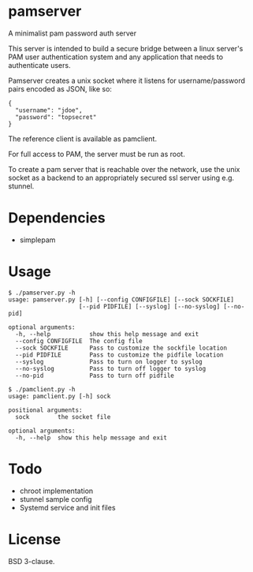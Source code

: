 pamserver
=========

A minimalist pam password auth server

This server is intended to build a secure bridge between a linux server's PAM
user authentication system and any application that needs to authenticate users.

Pamserver creates a unix socket where it listens for username/password pairs
encoded as JSON, like so:

    {
      "username": "jdoe",
      "password": "topsecret"
    }

The reference client is available as pamclient.

For full access to PAM, the server must be run as root.

To create a pam server that is reachable over the network, use the unix socket
as a backend to an appropriately secured ssl server using e.g. stunnel.

Dependencies
============

* simplepam

Usage
=====

    $ ./pamserver.py -h
    usage: pamserver.py [-h] [--config CONFIGFILE] [--sock SOCKFILE]
                        [--pid PIDFILE] [--syslog] [--no-syslog] [--no-pid]
    
    optional arguments:
      -h, --help           show this help message and exit
      --config CONFIGFILE  The config file
      --sock SOCKFILE      Pass to customize the sockfile location
      --pid PIDFILE        Pass to customize the pidfile location
      --syslog             Pass to turn on logger to syslog
      --no-syslog          Pass to turn off logger to syslog
      --no-pid             Pass to turn off pidfile

    $ ./pamclient.py -h
    usage: pamclient.py [-h] sock
    
    positional arguments:
      sock        the socket file
    
    optional arguments:
      -h, --help  show this help message and exit

Todo
====

* chroot implementation
* stunnel sample config
* Systemd service and init files

License
=======

BSD 3-clause.
